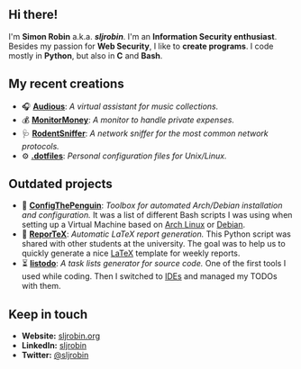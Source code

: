 ## Hi there!
I'm __Simon Robin__ a.k.a. ___sljrobin___. I'm an __Information Security enthusiast__. Besides my passion for __Web Security__, I like to __create programs__. I code mostly in __Python__, but also in __C__ and __Bash__.

## My recent creations
* 🎧 [__Audious__](https://github.com/sljrobin/Audious): _A virtual assistant for music collections._
* 💰 [__MonitorMoney__](https://github.com/sljrobin/MonitorMoney): _A monitor to handle private expenses._
* 🩺 [__RodentSniffer__](https://github.com/sljrobin/RodentSniffer): _A network sniffer for the most common network protocols._
* ⚙️ [__.dotfiles__](https://github.com/sljrobin/.dotfiles): _Personal configuration files for Unix/Linux._

## Outdated projects
* 🔧 [__ConfigThePenguin__](https://github.com/sljrobin/ConfigThePenguin): _Toolbox for automated Arch/Debian installation and configuration._ It was a list of different Bash scripts I was using when setting up a Virtual Machine based on [Arch Linux](https://archlinux.org/) or [Debian](https://www.debian.org/).
* 📄 [__ReporTeX__](https://github.com/sljrobin/ReporTeX): _Automatic LaTeX report generation._ This Python script was shared with other students at the university. The goal was to help us to quickly generate a nice [LaTeX](https://www.latex-project.org/) template for weekly reports.
* ⏳ [__listodo__](https://github.com/sljrobin/listodo): _A task lists generator for source code._ One of the first tools I used while coding. Then I switched to [IDEs](https://en.wikipedia.org/wiki/Integrated_development_environment) and managed my TODOs with them.

## Keep in touch
* __Website:__ [sljrobin.org](https://sljrobin.org)
* __LinkedIn:__ [sljrobin](https://www.linkedin.com/in/sljrobin)
* __Twitter:__ [@sljrobin](https://twitter.com/sljrobin)
